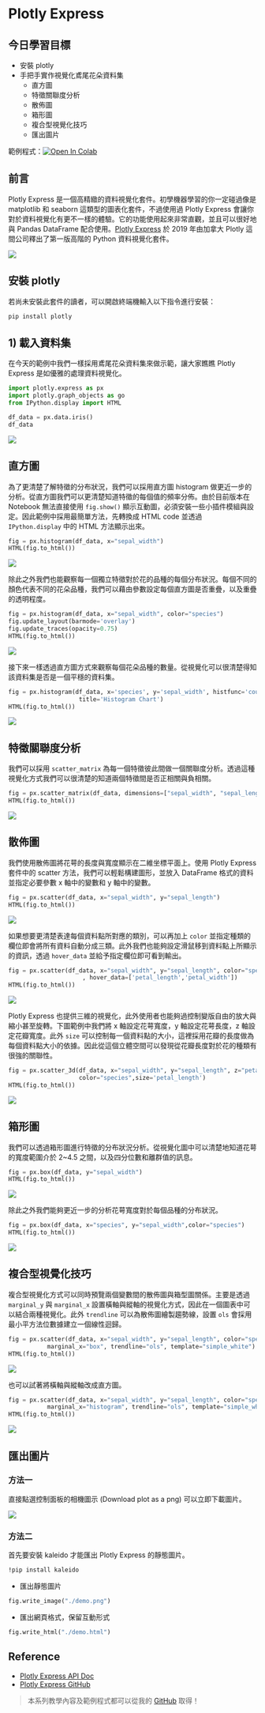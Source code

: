 # Plotly Express
## 今日學習目標
- 安裝 plotly
- 手把手實作視覺化鳶尾花朵資料集
    - 直方圖
    - 特徵關聯度分析
    - 散佈圖
    - 箱形圖
    - 複合型視覺化技巧
    - 匯出圖片


範例程式：[![Open In Colab](https://colab.research.google.com/assets/colab-badge.svg)](https://colab.research.google.com/github/andy6804tw/2021-13th-ironman/blob/main/docs/22.Plotly-Express/22.Plotly-Express.ipynb)

## 前言
Plotly Express 是一個高精緻的資料視覺化套件。初學機器學習的你一定碰過像是 matplotlib 和 seaborn 這類型的圖表化套件，不過使用過 Plotly Express 會讓你對於資料視覺化有更不一樣的體驗。它的功能使用起來非常直觀，並且可以很好地與 Pandas DataFrame 配合使用。[Plotly Express](https://plotly.com/python/plotly-express/) 於 2019 年由加拿大 Plotly 這間公司釋出了第一版高階的 Python 資料視覺化套件。

![](./image/img22-1.png)

## 安裝 plotly
若尚未安裝此套件的讀者，可以開啟終端機輸入以下指令進行安裝：

```py
pip install plotly
```

## 1) 載入資料集
在今天的範例中我們一樣採用鳶尾花朵資料集來做示範，讓大家瞧瞧 Plotly Express 是如優雅的處理資料視覺化。

```py
import plotly.express as px
import plotly.graph_objects as go
from IPython.display import HTML

df_data = px.data.iris()
df_data
```

![](./image/img22-2.png)

## 直方圖
為了更清楚了解特徵的分布狀況，我們可以採用直方圖 histogram 做更近一步的分析。從直方圖我們可以更清楚知道特徵的每個值的頻率分佈。由於目前版本在 Notebook 無法直接使用 `fig.show()` 顯示互動圖，必須安裝一些小插件模組與設定。因此範例中採用最簡單方法，先轉換成 HTML code 並透過 `IPython.display` 中的 HTML 方法顯示出來。

```py
fig = px.histogram(df_data, x="sepal_width")
HTML(fig.to_html())
```

![](./image/img22-3.png)

除此之外我們也能觀察每一個獨立特徵對於花的品種的每個分布狀況。每個不同的顏色代表不同的花朵品種，我們可以藉由參數設定每個直方圖是否重疊，以及重疊的透明程度。

```py
fig = px.histogram(df_data, x="sepal_width", color="species")
fig.update_layout(barmode='overlay')
fig.update_traces(opacity=0.75)
HTML(fig.to_html())
```
![](https://i.imgur.com/b0n0qOF.gif)

接下來一樣透過直方圖方式來觀察每個花朵品種的數量。從視覺化可以很清楚得知該資料集是否是一個平穩的資料集。

```py
fig = px.histogram(df_data, x='species', y='sepal_width', histfunc='count', height=300,
                    title='Histogram Chart')
HTML(fig.to_html())
```

![](./image/img22-5.png)

## 特徵關聯度分析
我們可以採用 `scatter_matrix` 為每一個特徵彼此間做一個關聯度分析。透過這種視覺化方式我們可以很清楚的知道兩個特徵間是否正相關與負相關。

```py
fig = px.scatter_matrix(df_data, dimensions=["sepal_width", "sepal_length", "petal_width", "petal_length"], color="species")
HTML(fig.to_html())
```

![](https://i.imgur.com/OVYrqlo.gif)

## 散佈圖
我們使用散佈圖將花萼的長度與寬度顯示在二維坐標平面上。使用 Plotly Express 套件中的 scatter 方法，我們可以輕鬆構建圖形，並放入 DataFrame 格式的資料並指定必要參數 x 軸中的變數和 y 軸中的變數。

```py
fig = px.scatter(df_data, x="sepal_width", y="sepal_length")
HTML(fig.to_html())
```

![](./image/img22-7.png)

如果想要更清楚表達每個資料點所對應的類別，可以再加上 `color` 並指定種類的欄位即會將所有資料自動分成三類。此外我們也能夠設定滑鼠移到資料點上所顯示的資訊，透過 `hover_data` 並給予指定欄位即可看到輸出。

```py
fig = px.scatter(df_data, x="sepal_width", y="sepal_length", color="species"
                     , hover_data=['petal_length','petal_width'])
HTML(fig.to_html())
```

![](https://i.imgur.com/ZpSvShY.gif)

Plotly Express 也提供三維的視覺化，此外使用者也能夠過控制變版自由的放大與縮小甚至旋轉。下圖範例中我們將 x 軸設定花萼寬度，y 軸設定花萼長度，z 軸設定花瓣寬度。此外 `size` 可以控制每一個資料點的大小，這裡採用花瓣的長度做為每個資料點大小的依據。因此從這個立體空間可以發現從花瓣長度對於花的種類有很強的關聯性。

```py
fig = px.scatter_3d(df_data, x="sepal_width", y="sepal_length", z="petal_width", 
                    color="species",size='petal_length')
HTML(fig.to_html())
```

![](https://i.imgur.com/qBlYsR7.gif)

## 箱形圖
我們可以透過箱形圖進行特徵的分布狀況分析。從視覺化圖中可以清楚地知道花萼的寬度範圍介於 2~4.5 之間，以及四分位數和離群值的訊息。

```py
fig = px.box(df_data, y="sepal_width")
HTML(fig.to_html())
```

![](./image/img22-10.png)

除此之外我們能夠更近一步的分析花萼寬度對於每個品種的分布狀況。

```py
fig = px.box(df_data, x="species", y="sepal_width",color="species")
HTML(fig.to_html())
```

![](./image/img22-11.png)

## 複合型視覺化技巧
複合型視覺化方式可以同時預覽兩個變數間的散佈圖與箱型圖關係。主要是透過 `marginal_y` 與 `marginal_x` 設置橫軸與縱軸的視覺化方式，因此在一個圖表中可以結合兩種視覺化。此外 `trendline` 可以為散佈圖繪製趨勢線，設置 `ols` 會採用最小平方法位數據建立一個線性迴歸。

```py
fig = px.scatter(df_data, x="sepal_width", y="sepal_length", color="species", marginal_y="box",
           marginal_x="box", trendline="ols", template="simple_white")
HTML(fig.to_html())
```

![](./image/img22-12.png)

也可以試著將橫軸與縱軸改成直方圖。

```py
fig = px.scatter(df_data, x="sepal_width", y="sepal_length", color="species", marginal_y="histogram",
           marginal_x="histogram", trendline="ols", template="simple_white")
HTML(fig.to_html())
```

![](./image/img22-13.png)

## 匯出圖片
### 方法一
直接點選控制面板的相機圖示 (Download plot as a png) 可以立即下載圖片。

![](./image/img22-14.png)

### 方法二
首先要安裝 kaleido 才能匯出 Plotly Express 的靜態圖片。

```bash
!pip install kaleido
```

- 匯出靜態圖片
```py
fig.write_image("./demo.png")
```

- 匯出網頁格式，保留互動形式
```py
fig.write_html("./demo.html")
```

## Reference
- [Plotly Express API Doc](https://plotly.com/python/plotly-express/)
- [Plotly Express GitHub](https://github.com/plotly/plotly_express)

> 本系列教學內容及範例程式都可以從我的 [GitHub](https://github.com/andy6804tw/2021-13th-ironman) 取得！